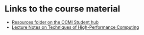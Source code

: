 # Links to the course material

- [Resources folder on the CCMI Student hub](https://liveuclac.sharepoint.com/:f:/r/sites/ARCCCMICDTStudenthub/Shared%20Documents/Modern%20Programming%20Models%20for%20Scientific%20Computing?csf=1&web=1&e=LKb9Gy)
- [Lecture Notes on Techniques of High-Performance Computing](https://tbetcke.github.io/hpc_lecture_notes/intro.html)
